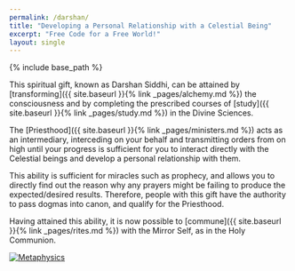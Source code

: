 ```yaml
---
permalink: /darshan/
title: "Developing a Personal Relationship with a Celestial Being"
excerpt: "Free Code for a Free World!"
layout: single
---
```


{% include base_path %}

This spiritual gift, known as Darshan Siddhi,
can be attained by [transforming]({{ site.baseurl }}{% link _pages/alchemy.md %})
the consciousness and by completing the prescribed
courses of [study]({{ site.baseurl }}{% link _pages/study.md %})
in the Divine Sciences.

The [Priesthood]({{ site.baseurl }}{% link _pages/ministers.md %}) acts as an intermediary,
interceding on your behalf
and transmitting orders from on high
until your progress is sufficient
for you to interact directly with the Celestial beings
and develop a personal relationship with them.

This ability is sufficient for miracles such as prophecy,
and allows you to directly find out the reason why any prayers
might be failing to produce the expected/desired results.
Therefore, people with this gift have the authority to pass dogmas into canon,
and qualify for the Priesthood.

Having attained this ability,
it is now possible to [commune]({{ site.baseurl }}{% link _pages/rites.md %})
with the Mirror Self, as in the Holy Communion.

[![Metaphysics](https://img.youtube.com/vi/r9YiKy0Jk6k/0.jpg)](https://www.youtube.com/watch?v=r9YiKy0Jk6k)

